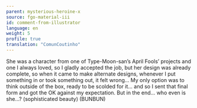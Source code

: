 ```yaml
---
parent: mysterious-heroine-x
source: fgo-material-iii
id: comment-from-illustrator
language: en
weight: 5
profile: true
translation: "ComunCoutinho"
---
```


She was a character from one of Type-Moon-san’s April Fools’ projects and one I always loved, so I gladly accepted the job, but her design was already complete, so when it came to make alternate designs, whenever I put something in or took something out, it felt wrong… My only option was to think outside of the box, ready to be scolded for it… and so I sent that final form and got the OK against my expectation. But in the end… who even is she…? (sophisticated beauty) (BUNBUN)
